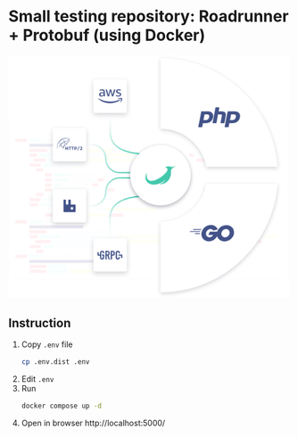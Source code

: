 # Small testing repository: Roadrunner + Protobuf (using Docker)

![Roadrunner Schema](documentation/roadrunner_schema.png)

## Instruction

1.  Copy `.env` file
    ```bash
    cp .env.dist .env
    ```
2. Edit `.env`
3. Run
    ```bash
    docker compose up -d
    ```
4. Open in browser http://localhost:5000/